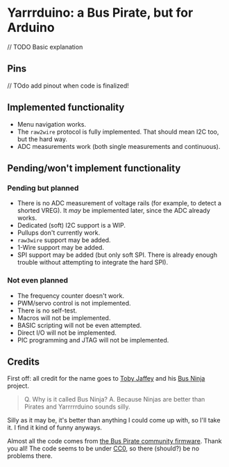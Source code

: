 # Yarrrduino: a Bus Pirate, but for Arduino
// TODO Basic explanation

## Pins

// TOdo add pinout when code is finalized!

## Implemented functionality

* Menu navigation works.
* The `raw2wire` protocol is fully implemented. That should mean I2C too, but the hard way.
* ADC measurements work (both single measurements and continuous).

## Pending/won't implement functionality

### Pending but planned

* There is no ADC measurement of voltage rails (for example, to detect a shorted VREG). It _may_ be implemented later, since the ADC already works.
* Dedicated (soft) I2C support is a WIP.
* Pullups don't currently work.
* `raw3wire` support may be added.
* 1-Wire support may be added.
* SPI support may be added (but only soft SPI. There is already enough trouble without attempting to integrate the hard SPI).

### Not even planned

* The frequency counter doesn't work.
* PWM/servo control is not implemented.
* There is no self-test.
* Macros will not be implemented.
* BASIC scripting will not be even attempted. 
* Direct I/O will not be implemented.
* PIC programming and JTAG will not be implemented.

## Credits

First off: all credit for the name goes to [Toby Jaffey](https://github.com/tobyjaffey) and his [Bus Ninja](https://github.com/tobyjaffey/bus-ninja) project. 

> Q. Why is it called Bus Ninja? A. Because Ninjas are better than Pirates and Yarrrrrduino sounds silly.

Silly as it may be, it's better than anything I could come up with, so I'll take it. I find it kind of funny anyways.

Almost all the code comes from [the Bus Pirate community firmware](https://github.com/BusPirate/Bus_Pirate). Thank you all! The code seems to be under [CC0](http://creativecommons.org/publicdomain/zero/1.0/), so there (should?) be no problems there.